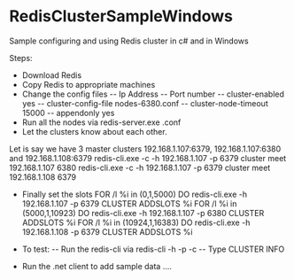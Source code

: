 # RedisClusterSampleWindows
Sample configuring and using Redis cluster in c# and in Windows

Steps:

- Download Redis
- Copy Redis to appropriate machines
- Change the config files 
-- Ip Address
-- Port number
-- cluster-enabled yes
-- cluster-config-file nodes-6380.conf
-- cluster-node-timeout 15000
-- appendonly yes
- Run all the nodes via redis-server.exe <config-name>.conf
- Let the clusters know about each other. 

Let is say we have 3 master clusters 192.168.1.107:6379, 192.168.1.107:6380 and 192.168.1.108:6379
redis-cli.exe -c -h 192.168.1.107 -p 6379 cluster meet 192.168.1.107 6380
redis-cli.exe -c -h 192.168.1.107 -p 6379 cluster meet 192.168.1.108 6379

- Finally set the slots
FOR /l %i in (0,1,5000) DO redis-cli.exe -h 192.168.1.107 -p 6379 CLUSTER ADDSLOTS %i
FOR /l %i in (5000,1,10923) DO redis-cli.exe -h 192.168.1.107 -p 6380 CLUSTER ADDSLOTS %i
FOR /l %i in (10924,1,16383) DO redis-cli.exe -h 192.168.1.108 -p 6379 CLUSTER ADDSLOTS %i	

- To test:
-- Run the redis-cli via redis-cli -h <node-ip-address> -p <bide-port-number> -c
-- Type CLUSTER INFO

- Run the .net client to add sample data ....
